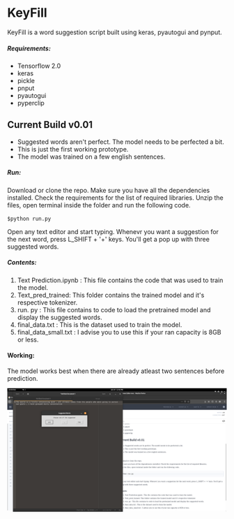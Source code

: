 # KeyFill

KeyFill is a word suggestion script built using keras, pyautogui and pynput.

##### Requirements:
  - Tensorflow 2.0
  - keras
  - pickle
  - pnput
  - pyautogui
  - pyperclip

## Current Build v0.01

  - Suggested words aren't perfect. The model needs to be perfected a bit.
  - This is just the first working prototype.
  - The model was trained on a few english sentences.
 
##### Run: 
Download or clone the repo. 
Make sure you have all the dependencies installed. Check the requirements for the list of required libraries.
Unzip the files, open terminal inside the folder and run the following code.
``` 
$python run.py
```
Open any text editor and start typing. Whenevr you want a suggestion for the next word, press L_SHIFT + '+' keys. You'll get a pop up with three suggested words.

##### Contents:
1. Text Prediction.ipynb  : This file contains the code that was used to train the model. 
2. Text_pred_trained: This folder contains the trained model and it's respective tokenizer.
3. run. py :  This file contains to code to load the pretrained model and display the suggested words.
4. final_data.txt : This is the dataset used to train the model. 
5. final_data_small.txt : I advise you to use this if your ran capacity is 8GB or less. 

#### Working:
The model works best when there are already atleast two sentences before prediction.

![Alt text](https://github.com/santoshdkolur/KeyFill/blob/master/assets/Working.png)

